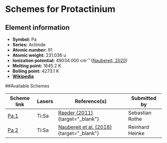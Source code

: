 # Schemes for Protactinium

## Element information

- **Symbol:** Pa
- **Series:** Actinide
- **Atomic number:** 91
- **Atomic weight:** 231.036 u
- **Ionization potential:**  49034.000 cm⁻¹ ([Naubereit, 2020](http://doi.org/10.25358/openscience-5183))
- **Melting point:** 1845.2 K
- **Boiling point:** 4273.1 K
- [**Wikipedia**](https://en.wikipedia.org/wiki/Protactinium)

##Available Schemes

|       Scheme link       | Lasers |                                      Reference(s)                                      |  Submitted by   |
| ----------------------- | ------ | -------------------------------------------------------------------------------------- | --------------- |
| [Pa 1](../pa/pa-001.md) | Ti:Sa  | [Raeder (2011)](https://doi.org/10.25358/openscience-4788){target="_blank"}            | Sebastian Rothe |
| [Pa 2](../pa/pa-002.md) | Ti:Sa  | [Naubereit et al. (2018)](https://doi.org/10.1103/PhysRevA.98.022505){target="_blank"} | Reinhard Heinke |
